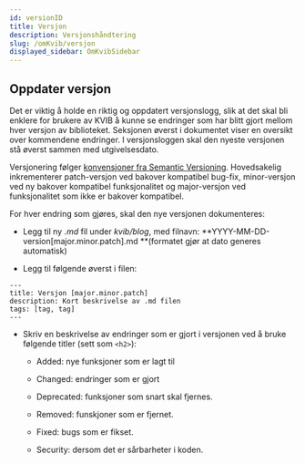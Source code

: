 ```yaml
---
id: versionID
title: Versjon
description: Versjonshåndtering
slug: /omKvib/versjon
displayed_sidebar: OmKvibSidebar
---
```


## Oppdater versjon
Det er viktig å holde en riktig og oppdatert versjonslogg, slik at det skal bli enklere for brukere av KVIB å kunne se endringer som har blitt gjort mellom hver versjon av biblioteket. Seksjonen øverst i dokumentet viser en oversikt over kommendene endringer.
I versjonsloggen skal den nyeste versjonen stå øverst sammen med utgivelsesdato.

Versjonering følger [konvensjoner fra Semantic Versioning](https://semver.org/).
Hovedsakelig inkrementerer patch-versjon ved bakover kompatibel bug-fix, minor-versjon ved ny bakover kompatibel funksjonalitet og major-versjon ved funksjonalitet som ikke er bakover kompatibel.

For hver endring som gjøres, skal den nye versjonen dokumenteres:

* Legg til ny _.md_ fil under _kvib/blog_, med filnavn: **YYYY-MM-DD-version[major.minor.patch].md **(formatet gjør at dato generes automatisk)

* Legg til følgende øverst i filen:

```markup title=blog/YYYY-MM-DD-version[major.minor.patch].md
---
title: Versjon [major.minor.patch]
description: Kort beskrivelse av .md filen
tags: [tag, tag]
---
```

* Skriv en beskrivelse av endringer som er gjort i versjonen ved å bruke følgende titler (sett som <code><h2\></code>):

  - Added: nye funksjoner som er lagt til

  - Changed: endringer som er gjort

  - Deprecated: funksjoner som snart skal fjernes.

  - Removed: funskjoner som er fjernet.

  - Fixed: bugs som er fikset.

  - Security: dersom det er sårbarheter i koden.